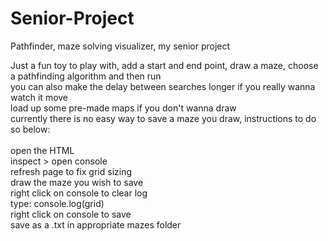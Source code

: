 # Senior-Project
Pathfinder, maze solving visualizer, my senior project


Just a fun toy to play with, 
add a start and end point, draw a maze, choose a pathfinding algorithm and then run<br>
you can also make the delay between searches longer if you really wanna watch it move<br>
load up some pre-made maps if you don't wanna draw <br>
currently there is no easy way to save a maze you draw, instructions to do so below:
<br><br>
  open the HTML<br>
  inspect > open console<br>
  refresh page to fix grid sizing<br>
  draw the maze you wish to save<br>
  right click on console to clear log <br>
  type: console.log(grid)<br>
  right click on console to save<br>
  save as a .txt in appropriate mazes folder<br>


  
